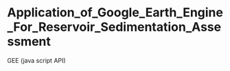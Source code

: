 # Application_of_Google_Earth_Engine_For_Reservoir_Sedimentation_Assessment
GEE (java script API)  
